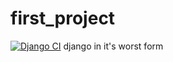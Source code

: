 # first_project
[![Django CI](https://github.com/virat2010/first_project/actions/workflows/django.yml/badge.svg)](https://github.com/virat2010/first_project/actions/workflows/django.yml)
 django in it's worst form
